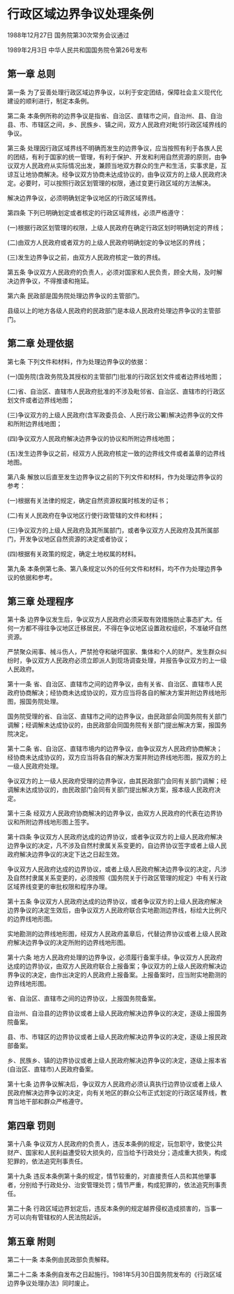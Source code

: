 # 行政区域边界争议处理条例

1988年12月27日 国务院第30次常务会议通过

1989年2月3日 中华人民共和国国务院令第26号发布　

## 第一章 总则

第一条 为了妥善处理行政区域边界争议，以利于安定团结，保障社会主义现代化建设的顺利进行，制定本条例。

第二条 本条例所称的边界争议是指省、自治区、直辖市之间，自治州、县、自治县、市、市辖区之间，乡、民族乡、镇之间，双方人民政府对毗邻行政区域界线的争议。

第三条 处理因行政区域界线不明确而发生的边界争议，应当按照有利于各族人民的团结，有利于国家的统一管理，有利于保护、开发和利用自然资源的原则，由争议双方人民政府从实际情况出发，兼顾当地双方群众的生产和生活，实事求是，互谅互让地协商解决。经争议双方协商未达成协议的，由争议双方的上级人民政府决定。必要时，可以按照行政区划管理的权限，通过变更行政区域的方法解决。

解决边界争议，必须明确划定争议地区的行政区域界线。

第四条 下列已明确划定或者核定的行政区域界线，必须严格遵守：

(一)根据行政区划管理的权限，上级人民政府在确定行政区划时明确划定的界线；

(二)由双方人民政府或者双方的上级人民政府明确划定的争议地区的界线；

(三)发生边界争议之前，由双方人民政府核定一致的界线。

第五条 争议双方人民政府的负责人，必须对国家和人民负责，顾全大局，及时解决边界争议，不得推诿和拖延。

第六条 民政部是国务院处理边界争议的主管部门。

县级以上的地方各级人民政府的民政部门是本级人民政府处理边界争议的主管部门。

## 第二章 处理依据

第七条 下列文件和材料，作为处理边界争议的依据：

(一)国务院(含政务院及其授权的主管部门)批准的行政区划文件或者边界线地图；

(二)省、自治区、直辖市人民政府批准的不涉及毗邻省、自治区、直辖市的行政区划文件或者边界线地图；

(三)争议双方的上级人民政府(含军政委员会、人民行政公署)解决边界争议的文件和所附边界线地图；

(四)争议双方人民政府解决边界争议的协议和所附边界线地图；

(五)发生边界争议之前，经双方人民政府核定一致的边界线文件或者盖章的边界线地图。

第八条 解放以后直至发生边界争议之前的下列文件和材料，作为处理边界争议的参考：

(一)根据有关法律的规定，确定自然资源权属时核发的证书；

(二)有关人民政府在争议地区行使行政管辖的文件和材料；

(三)争议双方的上级人民政府及其所属部门，或者争议双方人民政府及其所属部门，开发争议地区自然资源的决定或者协议；

(四)根据有关政策的规定，确定土地权属的材料。

第九条 本条例第七条、第八条规定以外的任何文件和材料，均不作为处理边界争议的依据和参考。

## 第三章 处理程序

第十条 边界争议发生后，争议双方人民政府必须采取有效措施防止事态扩大。任何一方都不得往争议地区迁移居民，不得在争议地区设置政权组织，不准破坏自然资源。

严禁聚众闹事、械斗伤人，严禁抢夺和破坏国家、集体和个人的财产。发生群众纠纷时，争议双方人民政府必须立即派人到现场调查处理，并报告争议双方的上一级人民政府。

第十一条 省、自治区、直辖市之间的边界争议，由有关省、自治区、直辖市人民政府协商解决；经协商未达成协议的，双方应当将各自的解决方案并附边界线地形图，报国务院处理。

国务院受理的省、自治区、直辖市之间的边界争议，由民政部会同国务院有关部门调解；经调解未达成协议的，由民政部会同国务院有关部门提出解决方案，报国务院决定。

第十二条 省、自治区、直辖市境内的边界争议，由争议双方人民政府协商解决；经协商未达成协议的，双方应当将各自的解决方案并附边界线地形图，报双方的上一级人民政府处理。

争议双方的上一级人民政府受理的边界争议，由其民政部门会同有关部门调解；经调解未达成协议的，由民政部门会同有关部门提出解决方案，报本级人民政府决定。

第十三条 经双方人民政府协商解决的边界争议，由双方人民政府的代表在边界协议和所附边界线地形图上签字。

第十四条 争议双方人民政府达成的边界协议，或者争议双方的上级人民政府解决边界争议的决定，凡不涉及自然村隶属关系变更的，自边界协议签字或者上级人民政府解决边界争议的决定下达之日起生效。

争议双方人民政府达成的边界协议，或者上级人民政府解决边界争议的决定，凡涉及自然村隶属关系变更的，必须按照《国务院关于行政区管理的规定》中有关行政区域界线变更的审批权限和程序办理。

第十五条 争议双方人民政府达成的边界协议，或者争议双方的上级人民政府解决边界争议的决定生效后，由争议双方人民政府联合实地勘测边界线，标绘大比例尺的边界线地形图。

实地勘测的边界线地形图，经双方人民政府盖章后，代替边界协议或者上级人民政府解决边界争议的决定所附的边界线地形图。

第十六条 地方人民政府处理的边界争议，必须履行备案手续。争议双方人民政府达成的边界协议，由双方人民政府联合上报备案；争议双方的上级人民政府解决边界争议的决定，由作出决定的人民政府上报备案。上报备案时，应当附实地勘测的边界线地形图。

省、自治区、直辖市之间的边界协议，上报国务院备案。

自治州、自治县的边界协议或者上级人民政府解决边界争议的决定，逐级上报国务院备案。

县、市、市辖区的边界协议或者上级人民政府解决边界争议的决定，逐级上报民政部备案。

乡、民族乡、镇的边界协议或者上级人民政府解决边界争议的决定，逐级上报本省(自治区、直辖市)人民政府备案。

第十七条 边界争议解决后，争议双方人民政府必须认真执行边界协议或者上级人民政府解决边界争议的决定，向有关地区的群众公布正式划定的行政区域界线，教育当地干部和群众严格遵守。

## 第四章 罚则

第十八条 争议双方人民政府的负责人，违反本条例的规定，玩忽职守，致使公共财产、国家和人民利益遭受较大损失的，应当给予行政处分；造成重大损失，构成犯罪的，依法追究刑事责任。

第十九条 违反本条例第十条的规定，情节较重的，对直接责任人员和其他肇事者，分别给予行政处分、治安管理处罚；情节严重，构成犯罪的，依法追究刑事责任。

第二十条 行政区域边界划定后，违反本条例的规定越界侵权造成损害的，当事一方可以向有管辖权的人民法院起诉。

## 第五章 附则

第二十一条 本条例由民政部负责解释。

第二十二条 本条例自发布之日起施行。1981年5月30日国务院发布的《行政区域边界争议处理办法》同时废止。
